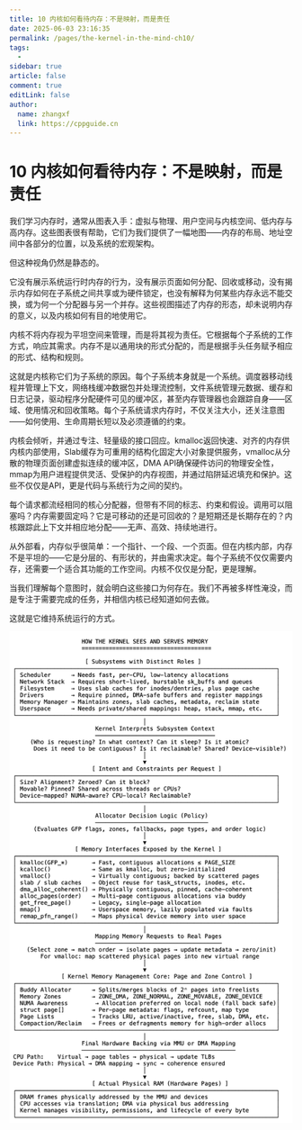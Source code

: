 ```yaml
---
title: 10 内核如何看待内存：不是映射，而是责任
date: 2025-06-03 23:16:35
permalink: /pages/the-kernel-in-the-mind-ch10/
tags:
  - 
sidebar: true
article: false
comment: true
editLink: false
author: 
  name: zhangxf
  link: https://cppguide.cn
---
```


# 10 内核如何看待内存：不是映射，而是责任

我们学习内存时，通常从图表入手：虚拟与物理、用户空间与内核空间、低内存与高内存。这些图表很有帮助，它们为我们提供了一幅地图——内存的布局、地址空间中各部分的位置，以及系统的宏观架构。

但这种视角仍然是静态的。

它没有展示系统运行时内存的行为，没有展示页面如何分配、回收或移动，没有揭示内存如何在子系统之间共享或为硬件锁定，也没有解释为何某些内存永远不能交换，或为何一个分配器与另一个并存。这些视图描述了内存的形态，却未说明内存的意义，以及内核如何有目的地使用它。

内核不将内存视为平坦空间来管理，而是将其视为责任。它根据每个子系统的工作方式，响应其需求。内存不是以通用块的形式分配的，而是根据手头任务赋予相应的形式、结构和规则。

这就是内核称它们为子系统的原因。每个子系统本身就是一个系统。调度器移动线程并管理上下文，网络栈缓冲数据包并处理流控制，文件系统管理元数据、缓存和日志记录，驱动程序分配硬件可见的缓冲区，甚至内存管理器也会跟踪自身——区域、使用情况和回收策略。每个子系统请求内存时，不仅关注大小，还关注意图——如何使用、生命周期长短以及必须遵循的约束。

内核会倾听，并通过专注、轻量级的接口回应。kmalloc返回快速、对齐的内存供内核内部使用，Slab缓存为可重用的结构化固定大小对象提供服务，vmalloc从分散的物理页面创建虚拟连续的缓冲区，DMA API确保硬件访问的物理安全性，mmap为用户进程提供灵活、受保护的内存视图，并通过陷阱延迟填充和保护。这些不仅仅是API，更是代码与系统行为之间的契约。

每个请求都流经相同的核心分配器，但带有不同的标志、约束和假设。调用可以阻塞吗？内存需要固定吗？它是可移动的还是可回收的？是短期还是长期存在的？内核跟踪此上下文并相应地分配——无声、高效、持续地进行。

从外部看，内存似乎很简单：一个指针、一个段、一个页面。但在内核内部，内存不是平坦的——它是分层的、有形状的，并由需求决定。每个子系统不仅仅需要内存，还需要一个适合其功能的工作空间。内核不仅仅是分配，更是理解。

当我们理解每个意图时，就会明白这些接口为何存在。我们不再被多样性淹没，而是专注于需要完成的任务，并相信内核已经知道如何去做。

这就是它维持系统运行的方式。

![](./figure10-1.png)